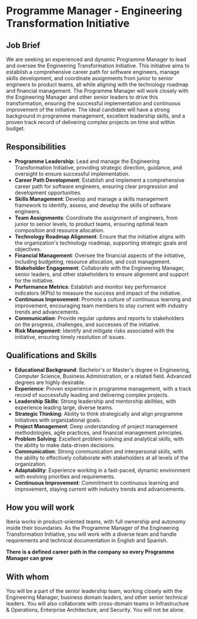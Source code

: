 # Programme Manager - Engineering Transformation Initiative

## Job Brief

We are seeking an experienced and dynamic Programme Manager to lead and oversee the Engineering Transformation Initiative. This initiative aims to establish a comprehensive career path for software engineers, manage skills development, and coordinate assignments from junior to senior engineers to product teams, all while aligning with the technology roadmap and financial management. The Programme Manager will work closely with the Engineering Manager and other senior leaders to drive this transformation, ensuring the successful implementation and continuous improvement of the initiative. The ideal candidate will have a strong background in programme management, excellent leadership skills, and a proven track record of delivering complex projects on time and within budget.

## Responsibilities

- **Programme Leadership**: Lead and manage the Engineering Transformation Initiative, providing strategic direction, guidance, and oversight to ensure successful implementation.
- **Career Path Development**: Establish and implement a comprehensive career path for software engineers, ensuring clear progression and development opportunities.
- **Skills Management**: Develop and manage a skills management framework to identify, assess, and develop the skills of software engineers.
- **Team Assignments**: Coordinate the assignment of engineers, from junior to senior levels, to product teams, ensuring optimal team composition and resource allocation.
- **Technology Roadmap Alignment**: Ensure that the initiative aligns with the organization's technology roadmap, supporting strategic goals and objectives.
- **Financial Management**: Oversee the financial aspects of the initiative, including budgeting, resource allocation, and cost management.
- **Stakeholder Engagement**: Collaborate with the Engineering Manager, senior leaders, and other stakeholders to ensure alignment and support for the initiative.
- **Performance Metrics**: Establish and monitor key performance indicators (KPIs) to measure the success and impact of the initiative.
- **Continuous Improvement**: Promote a culture of continuous learning and improvement, encouraging team members to stay current with industry trends and advancements.
- **Communication**: Provide regular updates and reports to stakeholders on the progress, challenges, and successes of the initiative.
- **Risk Management**: Identify and mitigate risks associated with the initiative, ensuring timely resolution of issues.

## Qualifications and Skills

- **Educational Background**: Bachelor's or Master's degree in Engineering, Computer Science, Business Administration, or a related field. Advanced degrees are highly desirable.
- **Experience**: Proven experience in programme management, with a track record of successfully leading and delivering complex projects.
- **Leadership Skills**: Strong leadership and mentorship abilities, with experience leading large, diverse teams.
- **Strategic Thinking**: Ability to think strategically and align programme initiatives with organizational goals.
- **Project Management**: Deep understanding of project management methodologies, agile practices, and financial management principles.
- **Problem Solving**: Excellent problem-solving and analytical skills, with the ability to make data-driven decisions.
- **Communication**: Strong communication and interpersonal skills, with the ability to effectively collaborate with stakeholders at all levels of the organization.
- **Adaptability**: Experience working in a fast-paced, dynamic environment with evolving priorities and requirements.
- **Continuous Improvement**: Commitment to continuous learning and improvement, staying current with industry trends and advancements.

## How you will work

Iberia works in product-oriented teams, with full ownership and autonomy inside their boundaries. As the Programme Manager of the Engineering Transformation Initiative, you will work with a diverse team and handle requirements and technical documentation in English and Spanish.

**There is a defined career path in the company so every Programme Manager can grow**

## With whom

You will be a part of the senior leadership team, working closely with the Engineering Manager, business domain leaders, and other senior technical leaders. You will also collaborate with cross-domain teams in Infrastructure & Operations, Enterprise Architecture, and Security. You will not be alone.